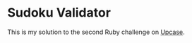 # Sudoku Validator

This is my solution to the second Ruby challenge on
[Upcase](https://thoughtbot.com/upcase).
